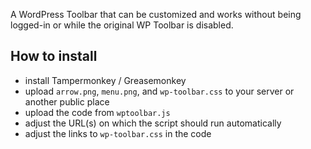 A WordPress Toolbar that can be customized and works without being logged-in or while the original WP Toolbar is disabled.

## How to install

- install Tampermonkey / Greasemonkey
- upload `arrow.png`, `menu.png`, and `wp-toolbar.css` to your server or another public place
- upload the code from `wptoolbar.js`
- adjust the URL(s) on which the script should run automatically
- adjust the links to `wp-toolbar.css` in the code
